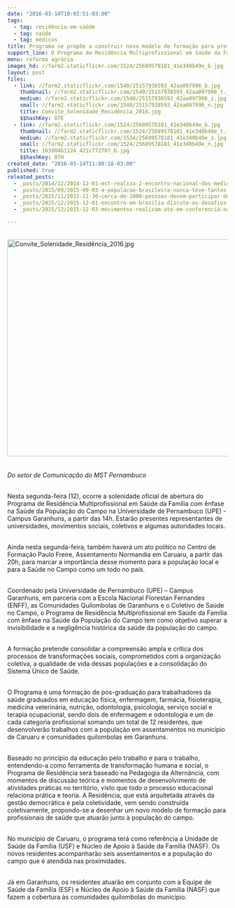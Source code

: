 ```yaml
---
date: "2016-03-14T10:03:51-03:00"
tags:
  - tag: residência-em-saúde
  - tag: saúde
  - tag: médicos
title: Programa se propõe a construir novo modelo de formação para profissionais de saúde que atuarão no campo
support_line: O Programa de Residência Multiprofissional em Saúde da Família com ênfase na Saúde da População do Campo tem como objetivo superar a invisibilidade e a negligência histórica da saúde da população do campo.
menu: reforma agrária
images_hd: //farm2.staticflickr.com/1524/25689578181_41e340b49e_b.jpg
layout: post
files:
  - link: //farm2.staticflickr.com/1540/25157938593_42aa097996_b.jpg
    thumbnail: //farm2.staticflickr.com/1540/25157938593_42aa097996_t.jpg
    medium: //farm2.staticflickr.com/1540/25157938593_42aa097996_z.jpg
    small: //farm2.staticflickr.com/1540/25157938593_42aa097996_n.jpg
    title: Convite_Solenidade_Residência_2016.jpg
    $$hashKey: 07E
  - link: //farm2.staticflickr.com/1524/25689578181_41e340b49e_b.jpg
    thumbnail: //farm2.staticflickr.com/1524/25689578181_41e340b49e_t.jpg
    medium: //farm2.staticflickr.com/1524/25689578181_41e340b49e_z.jpg
    small: //farm2.staticflickr.com/1524/25689578181_41e340b49e_n.jpg
    title: 16390461124_421c772707_b.jpg
    $$hashKey: 07H
created_date: "2016-03-14T11:08:18-03:00"
published: true
releated_posts:
  - _posts/2014/12/2014-12-01-mst-realiza-2-encontro-nacional-dos-medicos-para-debater-saude-publica.md
  - _posts/2015/09/2015-09-03-a-populacao-brasileira-nunca-teve-tantos-medicos-no-seu-seio-com-a-chegada-dos-cubanos-afirma-medico-do-mst.md
  - _posts/2015/11/2015-11-30-cerca-de-1000-pessoas-devem-participar-do-1o-encontro-nacional-de-saude-do-campo.md
  - _posts/2015/12/2015-12-01-encontro-em-brasilia-discute-os-desafios-da-saude-dos-povos.md
  - _posts/2015/12/2015-12-03-movimentos-realizam-ato-em-conferencia-nacional-de-saude.md

---
```

<p><br />
<img alt="Convite_Solenidade_Residência_2016.jpg" height="495" src="//farm2.staticflickr.com/1540/25157938593_42aa097996_b.jpg" width="700" /><br />
<br />
<br />
<em>Do setor&nbsp;de Comunica&ccedil;&atilde;o do MST Pernambuco</em></p>

<p><br />
Nesta segunda-feira (12), ocorre a solenidade oficial de abertura do Programa de Resid&ecirc;ncia Multiprofissional em Sa&uacute;de da Fam&iacute;lia com &ecirc;nfase na Sa&uacute;de da Popula&ccedil;&atilde;o do Campo na Universidade de Pernambuco (UPE) - Campus Garanhuns, a partir das 14h. Estar&atilde;o presentes representantes de universidades, movimentos sociais, coletivos e algumas autoridades locais.</p>

<p><br />
Ainda nesta segunda-feira, tamb&eacute;m&nbsp;haver&aacute; um ato pol&iacute;tico no Centro de Forma&ccedil;&atilde;o Paulo Freire, Assentamento Normandia em Caruaru, a partir das 20h, para marcar a import&acirc;ncia desse momento para a popula&ccedil;&atilde;o local e para a Sa&uacute;de no Campo como um todo no pa&iacute;s.</p>

<p><br />
Coordenado pela Universidade de Pernambuco (UPE) &ndash; Campus Garanhuns, em parceria com a Escola Nacional Florestan Fernandes (ENFF), as Comunidades Quilombolas de Garanhuns e o Coletivo de Sa&uacute;de no Campo, o Programa de Resid&ecirc;ncia Multiprofissional em Sa&uacute;de da Fam&iacute;lia com &ecirc;nfase na Sa&uacute;de da Popula&ccedil;&atilde;o do Campo tem como objetivo superar a invisibilidade e a neglig&ecirc;ncia hist&oacute;rica da sa&uacute;de da popula&ccedil;&atilde;o do campo.</p>

<p><br />
A forma&ccedil;&atilde;o pretende consolidar a compreens&atilde;o ampla e cr&iacute;tica dos processos de transforma&ccedil;&otilde;es sociais, comprometidos com a organiza&ccedil;&atilde;o coletiva, a qualidade de vida dessas popula&ccedil;&otilde;es e a consolida&ccedil;&atilde;o do Sistema &Uacute;nico de Sa&uacute;de.</p>

<p><br />
O Programa &eacute; uma forma&ccedil;&atilde;o de p&oacute;s-gradua&ccedil;&atilde;o para trabalhadores da sa&uacute;de graduados em educa&ccedil;&atilde;o f&iacute;sica, enfermagem, farm&aacute;cia, fisioterapia, medicina veterin&aacute;ria, nutri&ccedil;&atilde;o, odontologia, psicologia, servi&ccedil;o social e terapia ocupacional, sendo dois de enfermagem e odontologia e um de cada categoria profissional somando um total de 12 residentes, que desenvolver&atilde;o trabalhos com a popula&ccedil;&atilde;o em assentamentos no munic&iacute;pio de Caruaru e comunidades quilombolas em Garanhuns.</p>

<p><br />
Baseado no princ&iacute;pio da educa&ccedil;&atilde;o pelo trabalho e para o trabalho, entendendo-a como ferramenta de transforma&ccedil;&atilde;o humana e social, o Programa de Resid&ecirc;ncia ser&aacute; baseado na Pedagogia da Altern&acirc;ncia, com momentos de discuss&atilde;o te&oacute;rica e momentos de desenvolvimento de atividades pr&aacute;ticas no territ&oacute;rio, visto que todo o processo educacional relaciona pr&aacute;tica e teoria. A Resid&ecirc;ncia, que est&aacute; arquitetada atrav&eacute;s da gest&atilde;o democr&aacute;tica e pela coletividade, vem sendo constru&iacute;da coletivamente, propondo-se a desenhar um novo modelo de forma&ccedil;&atilde;o para profissionais de sa&uacute;de que atuar&atilde;o junto &agrave; popula&ccedil;&atilde;o do campo.</p>

<p><br />
No munic&iacute;pio de Caruaru, o programa ter&aacute; como refer&ecirc;ncia a Unidade de Sa&uacute;de da Fam&iacute;lia (USF) e N&uacute;cleo de Apoio &agrave; Sa&uacute;de da Fam&iacute;lia (NASF). Os novos residentes acompanhar&atilde;o seis assentamentos e a popula&ccedil;&atilde;o do campo que &eacute; atendida nas proximidades.</p>

<p><br />
J&aacute; em Garanhuns, os residentes atuar&atilde;o em conjunto com a Equipe de Sa&uacute;de da Fam&iacute;lia (ESF) e N&uacute;cleo de Apoio &agrave; Sa&uacute;de da Fam&iacute;lia (NASF) que fazem a cobertura &agrave;s comunidades quilombolas do munic&iacute;pio.</p>
